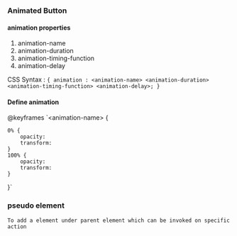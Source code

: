 ### Animated Button

#### animation properties

1. animation-name
2. animation-duration
3. animation-timing-function
4. animation-delay

CSS Syntax : `{
    animation : <animation-name> <animation-duration> <animation-timing-function> <animation-delay>;
}`

#### Define animation 

@keyframes `\<animation-name\> {

    0% {
        opacity:
        transform: 
    }
    100% {
        opacity:
        transform:
    }
     
}`

### pseudo element
    To add a element under parent element which can be invoked on specific action